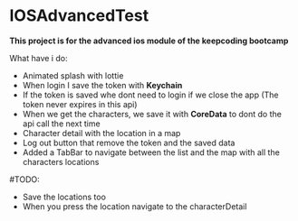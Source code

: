 # IOSAdvancedTest

**This project is for the advanced ios module of the keepcoding bootcamp**

What have i do:
  - Animated splash with lottie
  - When login I save the token with **Keychain**
  - If the token is saved whe dont need to login if we close the app (The token never expires in this api)
  - When we get the characters, we save it with **CoreData** to dont do the api call the next time
  - Character detail with the location in a map
  - Log out button that remove the token and the saved data
  - Added a TabBar to navigate between the list and the map with all the characters locations

#TODO:
  - Save the locations too
  - When you press the location navigate to the characterDetail
